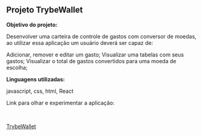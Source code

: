 <h2> <b> Projeto TrybeWallet </b> </h2>

<p> <b> Objetivo do projeto: </b> </p>

<p> Desenvolver uma carteira de controle de gastos com conversor de moedas, ao utilizar essa aplicação um usuário deverá ser capaz de:

Adicionar, remover e editar um gasto;
Visualizar uma tabelas com seus gastos;
Visualizar o total de gastos convertidos para uma moeda de escolha; </p>

<p> <b> Linguagens utilizadas: </b> </p>

<p> javascript, css, html, React  </p>

<p> Link para olhar e experimentar a aplicação: </p> <br>

[TrybeWallet](https://cp-trybe-wallet.netlify.app/)